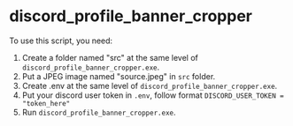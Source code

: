 # discord_profile_banner_cropper
To use this script, you need:
1. Create a folder named "src" at the same level of `discord_profile_banner_cropper.exe`.
2. Put a JPEG image named "source.jpeg" in `src` folder.
3. Create .env at the same level of `discord_profile_banner_cropper.exe`.
4. Put your discord user token in `.env`, follow format `DISCORD_USER_TOKEN = "token_here"`
5. Run `discord_profile_banner_cropper.exe`.
